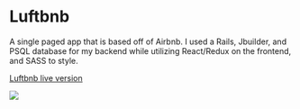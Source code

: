 # Luftbnb

A single paged app that is based off of Airbnb. I used a Rails, Jbuilder, and PSQL database for my backend
while utilizing React/Redux on the frontend, and SASS to style.  


[Luftbnb live version](https://luftbnb.herokuapp.com/#/)

![](https://giphy.com/gifs/3ohjV7W7zb1hyFx3Vu)
